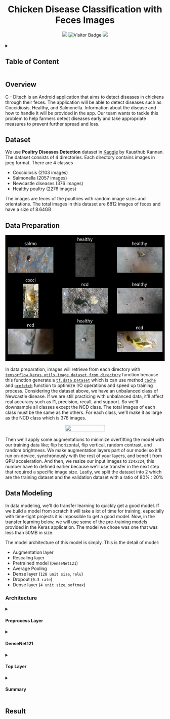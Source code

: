 <div align="center">
  
  # Chicken Disease Classification with Feces Images
  
  <img src="https://img.shields.io/github/repo-size/C-Ditech/ML?style=for-the-badge&color=darkgoldenrod">
  <img alt="Visitor Badge" src="https://visitor-badge.feriirawann.repl.co?username=C-Ditech&repo=ML&label=VISITOR&style=for-the-badge&color=238636&contentType=svg">
  <img src="https://img.shields.io/github/contributors/C-Ditech/ML?style=for-the-badge&color=blue"></br></br>
  
</div>

<details>
  
  <summary><h2>Table of Content</h2></summary>
  
  * [Overview](#overview)
  * [Dataset](#dataset)
  * [Data Preparation](#dataprep)
  * [Data Modeling](#datamodel)
    * [Architecture](#architecture)
      * [Proprocess Layer](#preprocess)
      * [DenseNet121](#dense)
      * [Top Layer](#top)
      * [Summary](#summary)
  * [Result](#result)
  
</details>

<h2 id="overview">Overview</h2>

C - Ditech is an Android application that aims to detect diseases in chickens through their feces. The application will be able to detect diseases such as Coccidiosis, Healthy, and Salmonella. Information about the disease and how to handle it will be provided in the app. Our team wants to tackle this problem to help farmers detect diseases early and take appropriate measures to prevent further spread and loss.

<h2 id="dataset">Dataset</h2>

We use **Poultry Diseases Detection** dataset in [Kaggle](https://www.kaggle.com/datasets/kausthubkannan/poultry-diseases-detection) by Kausthub Kannan. The dataset consists of 4 directories. Each directory contains images in jpeg format. There are 4 classes 

* Coccidiosis (2103 images)
* Salmonella (2057 images)
* Newcastle diseases (376 images)
* Healthy poultry (2276 images)

The images are feces of the poultries with random image sizes and orientations. The total images in this dataset are 6812 images of feces and have a size of 8.64GB
  
<h2 id="dataprep">Data Preparation</h2>

<div align="center">
  
  ![Sample Images](https://github.com/C-Ditech/ML/blob/main/assets/samples.png)
 
</div>

In data preparation, images will retrieve from each directory with [`tensorflow.keras.utils.image_dataset_from_directory`](https://www.tensorflow.org/api_docs/python/tf/keras/utils/image_dataset_from_directory) function because this function generate a [`tf.data.Dataset`](https://www.tensorflow.org/api_docs/python/tf/data/Dataset) which is can use method [`cache`](https://www.tensorflow.org/api_docs/python/tf/data/Dataset#cache) and [`prefetch`](https://www.tensorflow.org/api_docs/python/tf/data/Dataset#prefetch) function to optimize I/O operations and speed up training process. Considering the dataset above, we have an unbalanced class of Newcastle disease. If we are still practicing with unbalanced data, it'll affect real accuracy such as f1, precision, recall, and support. So we'll downsample all classes except the NCD class. The total images of each class must be the same as the others. For each class, we'll make it as large as the NCD class which is 376 images.

<div align="center">
    
  <img src="https://i1.wp.com/dataaspirant.com/wp-content/uploads/2020/08/17-undersampling.png" width=50% height=50%>
    
</div>

Then we'll apply some augmentations to minimize overfitting the model with our training data like; flip horizontal, flip vertical, random contrast, and random brightness. We make augmentation layers part of our model so it'll run on-device, synchronously with the rest of your layers, and benefit from GPU acceleration. And then, we resize our input images to `224x224`, this number have to defined earlier because we'll use transfer in the next step that required a specific image size. Lastly, we split the dataset into 2 which are the training dataset and the validation dataset with a ratio of 80% : 20%

<h2 id="datamodel">Data Modeling</h2>
In data modeling, we'll do transfer learning to quickly get a good model. If we build a model from scratch it will take a lot of time for training, especially with time-tight projects it is impossible to get a good model. Now, in the transfer learning below, we will use some of the pre-training models provided in the Keras application. The model we chose was one that was less than 50MB in size. 

The model architecture of this model is simply. This is the detail of model:

* Augmentation layer
* Rescaling layer
* Pretrained model (`DenseNet121`)
* Average Pooling
* Dense layer (`128 unit size`, `relu`)
* Dropout (`0.3 rate`)
* Dense layer (`4 unit size`, `softmax`)

<h3 id="architecture">Architecture</h3>

<details>
  
  <summary><h4 id="preprocess">Preprocess Layer</h4></summary>
  
  ![preprocess_image](https://github.com/C-Ditech/ML/blob/main/assets/preprocess.png)

</details>

<details>
  
  <summary><h4 id="dense">DenseNet121</h4></summary>
  
  <img src="https://github.com/C-Ditech/ML/blob/main/assets/densenet121_simple2.png" width=50% height=50%>
  
  <img src="https://github.com/C-Ditech/ML/blob/main/assets/densenet121_simple.png" width=75% height=75%>
 
</details>

<details>
  
  <summary><h4 id="top">Top Layer</h4></summary>
  
  ![preprocess_image](https://github.com/C-Ditech/ML/blob/main/assets/top.png)

</details>

<details>
  
  <summary><h4 id="summary">Summary</h4></summary>
  
  ![preprocess_image](https://github.com/C-Ditech/ML/blob/main/assets/summary.png)

</details> 

<h2 id="result">Result</h2>



